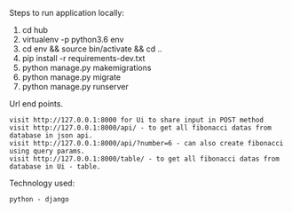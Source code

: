Steps to run application locally:

1. cd hub
2. virtualenv -p python3.6 env
3. cd env && source bin/activate && cd ..
4. pip install -r requirements-dev.txt
5. python manage.py makemigrations
6. python manage.py migrate
7. python manage.py runserver



Url end points.


    visit http://127.0.0.1:8000 for Ui to share input in POST method
    visit http://127.0.0.1:8000/api/ - to get all fibonacci datas from database in json api.
    visit http://127.0.0.1:8000/api/?number=6 - can also create fibonacci using query params.
    visit http://127.0.0.1:8000/table/ - to get all fibonacci datas from database in Ui - table.



Technology used:

    python - django  

